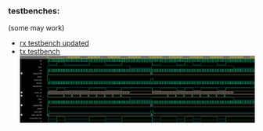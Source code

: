 ### testbenches:
(some may work)
- [rx testbench updated](https://www.edaplayground.com/x/wAuf) 
- [tx testbench](https://www.edaplayground.com/x/bjRU)
![shows the tx working in testbench](the_tx_working_in_tb.png)
